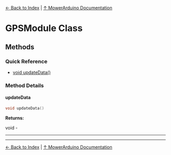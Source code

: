 [← Back to Index](../README.md) | [↑ MowerArduino Documentation](../README.md)

# GPSModule Class

## Methods

### Quick Reference

- [void updateData()](#updatedata)

### Method Details

#### updateData

```cpp
void updateData()
```

**Returns:**

void - 

---

---

[← Back to Index](../README.md) | [↑ MowerArduino Documentation](../README.md)
